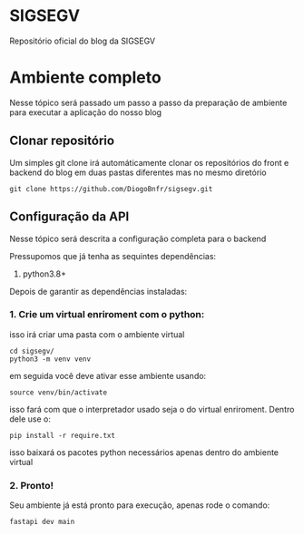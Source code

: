 # SIGSEGV
Repositório oficial do blog da SIGSEGV

# Ambiente completo
Nesse tópico será passado um passo a passo da preparação de ambiente para executar a aplicação do nosso blog

## Clonar repositório
Um simples git clone irá automáticamente clonar os repositórios do front e backend do blog em duas pastas diferentes mas no mesmo diretório

```
git clone https://github.com/DiogoBnfr/sigsegv.git
```

## Configuração da API
Nesse tópico será descrita a configuração completa para o backend

Pressupomos que já tenha as sequintes dependências:
1. python3.8+

Depois de garantir as dependências instaladas:

### 1. Crie um virtual enriroment com o python:
isso irá criar uma pasta com o ambiente virtual

```
cd sigsegv/
python3 -m venv venv
```

em seguida você deve ativar esse ambiente usando:

```
source venv/bin/activate
```

isso fará com que o interpretador usado seja o do virtual enriroment. Dentro dele use o:

```
pip install -r require.txt
```

isso baixará os pacotes python necessários apenas dentro do ambiente virtual

### 2. Pronto!
Seu ambiente já está pronto para execução, apenas rode o comando:

```
fastapi dev main
```
